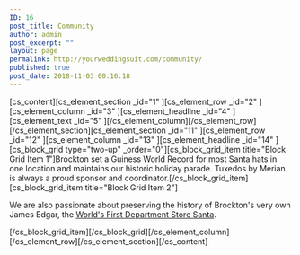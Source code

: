 ```yaml
---
ID: 16
post_title: Community
author: admin
post_excerpt: ""
layout: page
permalink: http://yourweddingsuit.com/community/
published: true
post_date: 2018-11-03 00:16:18
---
```

[cs_content][cs_element_section _id="1" ][cs_element_row _id="2" ][cs_element_column _id="3" ][cs_element_headline _id="4" ][cs_element_text _id="5" ][/cs_element_column][/cs_element_row][/cs_element_section][cs_element_section _id="11" ][cs_element_row _id="12" ][cs_element_column _id="13" ][cs_element_headline _id="14" ][cs_block_grid type="two-up" _order="0"][cs_block_grid_item title="Block Grid Item 1"]Brockton set a Guiness World Record for most Santa hats in one location and maintains our historic holiday parade. Tuxedos by Merian is always a proud sponsor and coordinator.[/cs_block_grid_item][cs_block_grid_item title="Block Grid Item 2"]<p>We are also passionate about preserving the history of Brockton's very own James Edgar, the <a href="http://www.firstdepartmentstoresanta.com/">World's First Department Store Santa</a>.</p>[/cs_block_grid_item][/cs_block_grid][/cs_element_column][/cs_element_row][/cs_element_section][/cs_content]